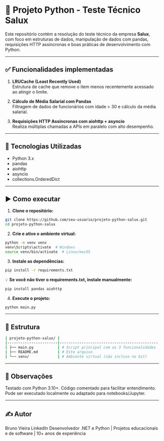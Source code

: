 # 🚀 Projeto Python - Teste Técnico Salux

Este repositório contém a resolução do teste técnico da empresa **Salux**, com foco em estruturas de dados, manipulação de dados com pandas, requisições HTTP assíncronas e boas práticas de desenvolvimento com Python.

---

## ✅ Funcionalidades implementadas

1. **LRUCache (Least Recently Used)**  
   Estrutura de cache que remove o item menos recentemente acessado ao atingir o limite.

2. **Cálculo de Média Salarial com Pandas**  
   Filtragem de dados de funcionários com idade > 30 e cálculo da média salarial.

3. **Requisições HTTP Assíncronas com aiohttp + asyncio**  
   Realiza múltiplas chamadas a APIs em paralelo com alto desempenho.

---

## 🧰 Tecnologias Utilizadas

- Python 3.x
- pandas
- aiohttp
- asyncio
- collections.OrderedDict

---

## ▶️ Como executar

1. **Clone o repositório:**
```bash
git clone https://github.com/seu-usuario/projeto-python-salux.git
cd projeto-python-salux
```

2. **Crie e ative o ambiente virtual:**
```bash
python -m venv venv
venv\Scripts\activate  # Windows
source venv/bin/activate  # Linux/macOS
```

3. **Instale as dependências:**
```bash
pip install -r requirements.txt
```

💡 **Se você não tiver o requirements.txt, instale manualmente:**
```bash
pip install pandas aiohttp
```

4. **Execute o projeto:**
```bash
python main.py
``` 

---

## 📁 Estrutura
```bash
| projeto-python-salux/ |
|-----------------------|---------------------------------------------|
| ├── main.py           | # Script principal com as 3 funcionalidades |
| ├── README.md         | # Este arquivo                              |
| └── venv/             | # Ambiente virtual (não incluso no Git)     |
```

---

## 📌 Observações

Testado com Python 3.10+.
Código comentado para facilitar entendimento.
Pode ser executado localmente ou adaptado para notebooks/Jupyter.

---

## ✍️ Autor
Bruno Vieira
LinkedIn
Desenvolvedor .NET e Python | Projetos educacionais e de software | 10+ anos de experiência
